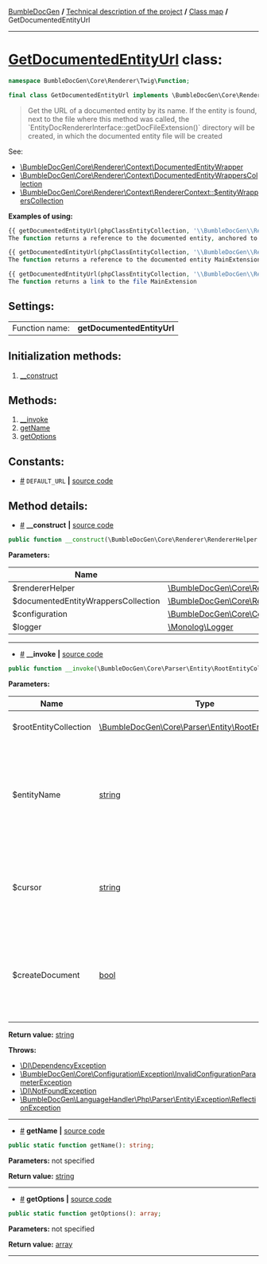 <!-- {% raw %} -->
<embed> <a href="/docs/README.md">BumbleDocGen</a> <b>/</b> <a href="/docs/tech/readme.md">Technical description of the project</a> <b>/</b> <a href="/docs/tech/map.md">Class map</a> <b>/</b> GetDocumentedEntityUrl<hr> </embed>

<h1>
    <a href="https://github.com/bumble-tech/bumble-doc-gen/blob/master/src/Core/Renderer/Twig/Function/GetDocumentedEntityUrl.php#L38">GetDocumentedEntityUrl</a> class:
</h1>





```php
namespace BumbleDocGen\Core\Renderer\Twig\Function;

final class GetDocumentedEntityUrl implements \BumbleDocGen\Core\Renderer\Twig\Function\CustomFunctionInterface
```

<blockquote>Get the URL of a documented entity by its name. If the entity is found, next to the file where this method was called,
the `EntityDocRendererInterface::getDocFileExtension()` directory will be created, in which the documented entity file will be created</blockquote>

See:
<ul>
    <li>
        <a href="/docs/tech/classes/DocumentedEntityWrapper.md">\BumbleDocGen\Core\Renderer\Context\DocumentedEntityWrapper</a>    </li>
    <li>
        <a href="/docs/tech/classes/DocumentedEntityWrappersCollection.md">\BumbleDocGen\Core\Renderer\Context\DocumentedEntityWrappersCollection</a>    </li>
    <li>
        <a href="/docs/tech/classes/RendererContext.md#pentitywrapperscollection">\BumbleDocGen\Core\Renderer\Context\RendererContext::$entityWrappersCollection</a>    </li>
</ul>


<b>Examples of using:</b>

```php
{{ getDocumentedEntityUrl(phpClassEntityCollection, '\\BumbleDocGen\\Renderer\\Twig\\MainExtension', 'getFunctions') }}
The function returns a reference to the documented entity, anchored to the getFunctions method

```

```php
{{ getDocumentedEntityUrl(phpClassEntityCollection, '\\BumbleDocGen\\Renderer\\Twig\\MainExtension') }}
The function returns a reference to the documented entity MainExtension

```

```php
{{ getDocumentedEntityUrl(phpClassEntityCollection, '\\BumbleDocGen\\Renderer\\Twig\\MainExtension', '', false) }}
The function returns a link to the file MainExtension

```




<h2>Settings:</h2>

<table>
    <tr>
        <td>Function name:</td>
        <td><b>getDocumentedEntityUrl</b></td>
    </tr>
</table>




<h2>Initialization methods:</h2>

<ol>
<li>
    <a href="#m-construct">__construct</a>
    </li>
</ol>

<h2>Methods:</h2>

<ol>
<li>
    <a href="#m-invoke">__invoke</a>
    </li>
<li>
    <a href="#mgetname">getName</a>
    </li>
<li>
    <a href="#mgetoptions">getOptions</a>
    </li>
</ol>


<h2>Constants:</h2>
<ul>
            <li><a name="qdefault-url"
               href="#qdefault-url">#</a>
            <code>DEFAULT_URL</code>                   <b>|</b> <a href="/src/Core/Renderer/Twig/Function/GetDocumentedEntityUrl.php#L40">source
                    code</a> </li>
    </ul>





<h2>Method details:</h2>

<div class='method_description-block'>

<ul>
<li><a name="m-construct" href="#m-construct">#</a>
 <b>__construct</b>
    <b>|</b> <a href="https://github.com/bumble-tech/bumble-doc-gen/blob/master/src/Core/Renderer/Twig/Function/GetDocumentedEntityUrl.php#L42">source code</a></li>
</ul>

```php
public function __construct(\BumbleDocGen\Core\Renderer\RendererHelper $rendererHelper, \BumbleDocGen\Core\Renderer\Context\DocumentedEntityWrappersCollection $documentedEntityWrappersCollection, \BumbleDocGen\Core\Configuration\Configuration $configuration, \Monolog\Logger $logger);
```



<b>Parameters:</b>

<table>
    <thead>
    <tr>
        <th>Name</th>
        <th>Type</th>
        <th>Description</th>
    </tr>
    </thead>
    <tbody>
            <tr>
            <td>$rendererHelper</td>
            <td><a href='https://github.com/bumble-tech/bumble-doc-gen/blob/master/src/Core/Renderer/RendererHelper.php'>\BumbleDocGen\Core\Renderer\RendererHelper</a></td>
            <td>-</td>
        </tr>
            <tr>
            <td>$documentedEntityWrappersCollection</td>
            <td><a href='https://github.com/bumble-tech/bumble-doc-gen/blob/master/src/Core/Renderer/Context/DocumentedEntityWrappersCollection.php'>\BumbleDocGen\Core\Renderer\Context\DocumentedEntityWrappersCollection</a></td>
            <td>-</td>
        </tr>
            <tr>
            <td>$configuration</td>
            <td><a href='https://github.com/bumble-tech/bumble-doc-gen/blob/master/src/Core/Configuration/Configuration.php'>\BumbleDocGen\Core\Configuration\Configuration</a></td>
            <td>-</td>
        </tr>
            <tr>
            <td>$logger</td>
            <td><a href='https://github.com/Seldaek/monolog/blob/master/src/Monolog/Logger.php'>\Monolog\Logger</a></td>
            <td>-</td>
        </tr>
        </tbody>
</table>



</div>
<hr>
<div class='method_description-block'>

<ul>
<li><a name="m-invoke" href="#m-invoke">#</a>
 <b>__invoke</b>
    <b>|</b> <a href="https://github.com/bumble-tech/bumble-doc-gen/blob/master/src/Core/Renderer/Twig/Function/GetDocumentedEntityUrl.php#L78">source code</a></li>
</ul>

```php
public function __invoke(\BumbleDocGen\Core\Parser\Entity\RootEntityCollection $rootEntityCollection, string $entityName, string $cursor = '', bool $createDocument = true): string;
```



<b>Parameters:</b>

<table>
    <thead>
    <tr>
        <th>Name</th>
        <th>Type</th>
        <th>Description</th>
    </tr>
    </thead>
    <tbody>
            <tr>
            <td>$rootEntityCollection</td>
            <td><a href='https://github.com/bumble-tech/bumble-doc-gen/blob/master/src/Core/Parser/Entity/RootEntityCollection.php'>\BumbleDocGen\Core\Parser\Entity\RootEntityCollection</a></td>
            <td>Processed entity collection</td>
        </tr>
            <tr>
            <td>$entityName</td>
            <td><a href='https://www.php.net/manual/en/language.types.string.php'>string</a></td>
            <td>The full name of the entity for which the URL will be retrieved.
 If the entity is not found, the DEFAULT_URL value will be returned.</td>
        </tr>
            <tr>
            <td>$cursor</td>
            <td><a href='https://www.php.net/manual/en/language.types.string.php'>string</a></td>
            <td>Cursor on the page of the documented entity (for example, the name of a method or property)</td>
        </tr>
            <tr>
            <td>$createDocument</td>
            <td><a href='https://www.php.net/manual/en/language.types.boolean.php'>bool</a></td>
            <td>If true, creates an entity document. Otherwise, just gives a reference to the entity code</td>
        </tr>
        </tbody>
</table>

<b>Return value:</b> <a href='https://www.php.net/manual/en/language.types.string.php'>string</a>


<b>Throws:</b>
<ul>
<li>
    <a href="https://github.com/PHP-DI/PHP-DI/blob/master/src/DependencyException.php">\DI\DependencyException</a></li>

<li>
    <a href="/docs/tech/classes/InvalidConfigurationParameterException.md">\BumbleDocGen\Core\Configuration\Exception\InvalidConfigurationParameterException</a></li>

<li>
    <a href="https://github.com/PHP-DI/PHP-DI/blob/master/src/NotFoundException.php">\DI\NotFoundException</a></li>

<li>
    <a href="/docs/tech/classes/ReflectionException.md">\BumbleDocGen\LanguageHandler\Php\Parser\Entity\Exception\ReflectionException</a></li>

</ul>

</div>
<hr>
<div class='method_description-block'>

<ul>
<li><a name="mgetname" href="#mgetname">#</a>
 <b>getName</b>
    <b>|</b> <a href="https://github.com/bumble-tech/bumble-doc-gen/blob/master/src/Core/Renderer/Twig/Function/GetDocumentedEntityUrl.php#L50">source code</a></li>
</ul>

```php
public static function getName(): string;
```



<b>Parameters:</b> not specified

<b>Return value:</b> <a href='https://www.php.net/manual/en/language.types.string.php'>string</a>


</div>
<hr>
<div class='method_description-block'>

<ul>
<li><a name="mgetoptions" href="#mgetoptions">#</a>
 <b>getOptions</b>
    <b>|</b> <a href="https://github.com/bumble-tech/bumble-doc-gen/blob/master/src/Core/Renderer/Twig/Function/GetDocumentedEntityUrl.php#L55">source code</a></li>
</ul>

```php
public static function getOptions(): array;
```



<b>Parameters:</b> not specified

<b>Return value:</b> <a href='https://www.php.net/manual/en/language.types.array.php'>array</a>


</div>
<hr>

<!-- {% endraw %} -->